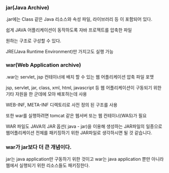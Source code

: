   

### jar(Java Archive)

.jar에는 Class 같은 Java 리소스와 속성 파일, 라이브러리 등 이 포함되어 있다.

쉽게 JAVA 어플리케이션이 동작하도록 자바 프로젝트를 압축한 파일

원하는 구조로 구성할 수 있다.

JRE(Java Runtime Environment)만 가지고도 실행 가능

  

### war(Web Application archive)

.war는 servlet, jsp 컨테이너에 배치 할 수 있는 웹 어플리케이션 압축 파일 포맷

jsp, servlet, jar, class, xml, html, javascript 등 웹 어플리케이션이 구동되기 위한 기타 자원을 한 군데에 모아 배포하는데 사용

WEB-INF, META-INF 디렉토리로 사전 정의 된 구조를 사용

또한 war를 실행하려면 tomcat 같은 웹서버 또는 웹 컨테이너(WAS)가 필요

  

WAR 파일도 JAVA의 JAR 옵션( java - jar)을 이용해 생성하는 JAR파일의 일종으로 웹어플리케이션 전체를 패키징하기 위한 JAR파일로 생각하시면 될 것 같습니다.

  

### war가 jar보다 더 큰 개념이다.

jar는 java application만 구동하기 위한 것이고 war는 java application 뿐만 아니라 웹에서 실행되기 위한 리소스들도 패키징한다.